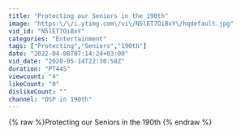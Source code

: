 ```yaml
---
title: "Protecting our Seniors in the 190th"
image: "https:\/\/i.ytimg.com\/vi\/N5lET7OiBxY\/hqdefault.jpg"
vid_id: "N5lET7OiBxY"
categories: "Entertainment"
tags: ["Protecting","Seniors","190th"]
date: "2022-04-08T07:14:24+03:00"
vid_date: "2020-05-14T22:30:50Z"
duration: "PT44S"
viewcount: "4"
likeCount: "0"
dislikeCount: ""
channel: "DSP in 190th"
---
```

{% raw %}Protecting our Seniors in the 190th {% endraw %}
